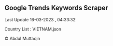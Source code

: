 

## Google Trends Keywords Scraper 
 
Last Update 16-03-2023 , 04:33:32

Country List :
VIETNAM.json



© Abdul Muttaqin 
